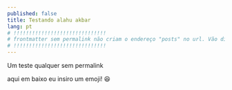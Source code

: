```yaml
---
published: false
title: Testando alahu akbar
lang: pt
# !!!!!!!!!!!!!!!!!!!!!!!!!!!!!!
# frontmatter sem permalink não criam o endereço "posts" no url. Vão direto para categorias
# !!!!!!!!!!!!!!!!!!!!!!!!!!!!!!
---
```


Um teste qualquer sem permalink

aqui em baixo eu insiro um emoji!
😆

